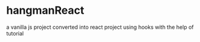 # hangmanReact
a vanilla js project converted into react project using hooks with the help of tutorial 
